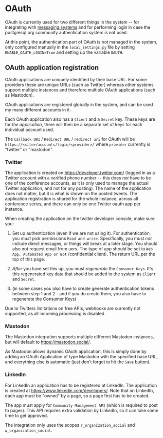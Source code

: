 # OAuth

OAuth is currently used for two different things in the system -- for
integrating with [messaging systems](integrations) and for performing
login in case the postgresql.org community authentication system is
not used.

At this point, the authentication part of OAuth is not managed in the
system, only configured manually in the `local_settings.py` file by
setting `ENABLE_OAUTH_LOGIN=True` and setting up the variable `OAUTH`.

## OAuth application registration

OAuth applications are uniquely identified by their base URL. For some
providers these are unique URLs (such as Twitter) whereas other
systems support multiple instances and therefore multiple OAuth
applications (such as Mastodon).

OAuth applications are registered globally in the system, and can be
used my many different accounts in it.

Each OAuth application also has a `Client` and a `Secret`
key. These keys are for *the application*, there will then be a
separate set of keys for each individual account used.

The `Callback URI` / `Redirect URL` / `redirect uri` for OAuth will be
`https://<site>/accounts/login/<provider>/` where `provider` currently
is "twitter" or "mastodon".

### Twitter

The application is created on https://developer.twitter.com/ (logged
in as a Twitter account with a verified phone number -- this does
*not* have to be one of the conference accounts, as it is only
used to manage the actual Twitter application, and not for any
posting). The name of the application does not matter, but it is what
is shown on the posted tweets. The application registration is shared
for the whole instance, across all conference series, and there can
only be one Twitter oauth app per instance.

When creating the application on the twitter developer console, make
sure you:

1. Set up authentication (even if we are not using it). For authentication,
   you *must* pick permissions `Read and write`. Specifically, you
   must *not* include direct messages, or things will break at a later
   stage. You should also not request email from uers. The type of app
   should be set to `Web App, Automated App or Bot` (confidential
   client). The return URL per the top of this page.

1. *After* you have set this up, you must *regenerate* the `Consumer
   Keys`. It's this regenerated key data that should be added to the
   system as `Client` and `Secret`.

1. (in some cases you also have to create generate authentication
   tokens between step 1 and 2 - and if you do create them, you also
   have to regenerate the Consumer Keys)

Due to Twitters limitations on free APIs, webhooks are currently not
supported, as all incoming processing is disabled.

### Mastodon

The Mastodon integration supports multiple different Mastodon
instances, but will default to https://mastodon.social/.

As Mastodon allows dynamic OAuth application, this is simply done by
adding an OAuth Application of type Mastodon with the specified base
URL, and everything else is automatic (just don't forget to hit the
`Save` button).

### LinkedIn

For LinkedIn an application has to be registered at LinkedIn. The
application is created at https://www.linkedin.com/developers/. Note
that on LinkedIn, each app must be "owned" by a page, so a page first
has to be created.

The app must apply for `Community Management API` (which is required
to post to pages). This API requires extra validation by LinkedIn, so
it can take some time to get approved.

The integration only uses the scopes `r_organization_social` and
`w_organization_social`.
